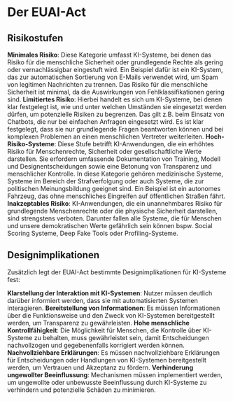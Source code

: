 # Der EUAI-Act

## Risikostufen

**Minimales Risiko**: Diese Kategorie umfasst KI-Systeme, bei denen das Risiko für die menschliche Sicherheit oder grundlegende Rechte als gering oder vernachlässigbar eingestuft wird. Ein Beispiel dafür ist ein KI-System, das zur automatischen Sortierung von E-Mails verwendet wird, um Spam von legitimen Nachrichten zu trennen. Das Risiko für die menschliche Sicherheit ist minimal, da die Auswirkungen von Fehlklassifikationen gering sind.
**Limitiertes Risiko**: Hierbei handelt es sich um KI-Systeme, bei denen klar festgelegt ist, wie und unter welchen Umständen sie eingesetzt werden dürfen, um potenzielle Risiken zu begrenzen. Das gilt z.B. beim Einsatz von Chatbots, die nur bei einfachen Anfragen eingesetzt wird. Es ist klar festgelegt, dass sie nur grundlegende Fragen beantworten können und bei komplexen Problemen an einen menschlichen Vertreter weiterleiten.
**Hoch-Risiko-Systeme**: Diese Stufe betrifft KI-Anwendungen, die ein erhöhtes Risiko für Menschenrechte, Sicherheit oder gesellschaftliche Werte darstellen. Sie erfordern umfassende Dokumentation von Training, Modell und Designentscheidungen sowie eine Betonung von Transparenz und menschlicher Kontrolle. In diese Kategorie gehören medizinische Systeme, Systeme im Bereich der Strafverfolgung oder auch Systeme, die zur politischen Meinungsbildung geeignet sind. Ein Beispiel ist ein autonomes Fahrzeug, das ohne menschliches Eingreifen auf öffentlichen Straßen fährt.
**Inakzeptables Risiko**: KI-Anwendungen, die ein unannehmbares Risiko für grundlegende Menschenrechte oder die physische Sicherheit darstellen, sind strengstens verboten. Darunter fallen alle Systeme, die für Menschen und unsere demokratischen Werte gefährlich sein können bspw. Social Scoring Systeme, Deep Fake Tools oder Profiling-Systeme.

## Designimplikationen
Zusätzlich legt der EUAI-Act bestimmte Designimplikationen für KI-Systeme fest:

**Klarstellung der Interaktion mit KI-Systemen**: Nutzer müssen deutlich darüber informiert werden, dass sie mit automatisierten Systemen interagieren.
**Bereitstellung von Informationen**: Es müssen Informationen über die Funktionsweise und den Zweck von KI-Systemen bereitgestellt werden, um Transparenz zu gewährleisten.
**Hohe menschliche Kontrollfähigkeit**: Die Möglichkeit für Menschen, die Kontrolle über KI-Systeme zu behalten, muss gewährleistet sein, damit Entscheidungen nachvollzogen und gegebenenfalls korrigiert werden können.
**Nachvollziehbare Erklärungen**: Es müssen nachvollziehbare Erklärungen für Entscheidungen oder Handlungen von KI-Systemen bereitgestellt werden, um Vertrauen und Akzeptanz zu fördern.
**Verhinderung ungewollter Beeinflussung**: Mechanismen müssen implementiert werden, um ungewollte oder unbewusste Beeinflussung durch KI-Systeme zu verhindern und potenzielle Schäden zu minimieren.

